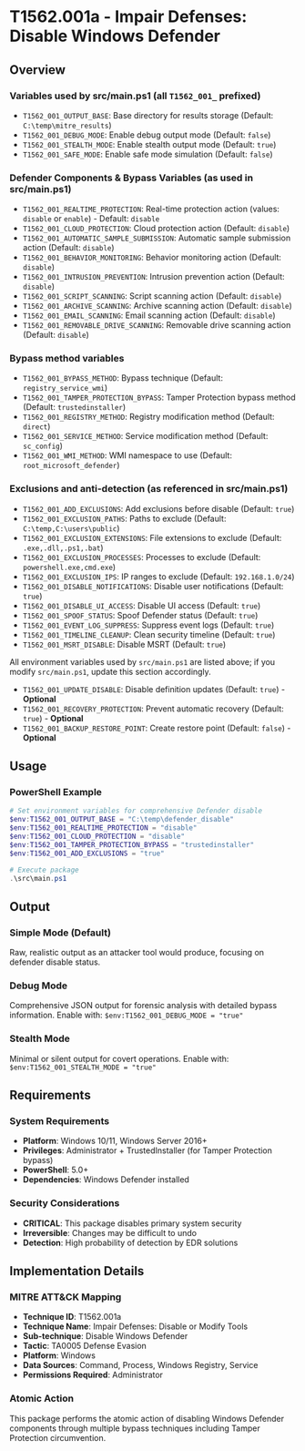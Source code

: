 # T1562.001a - Impair Defenses: Disable Windows Defender

## Overview

### Variables used by src/main.ps1 (all `T1562_001_` prefixed)

- `T1562_001_OUTPUT_BASE`: Base directory for results storage (Default: `C:\temp\mitre_results`)
- `T1562_001_DEBUG_MODE`: Enable debug output mode (Default: `false`)
- `T1562_001_STEALTH_MODE`: Enable stealth output mode (Default: `true`)
- `T1562_001_SAFE_MODE`: Enable safe mode simulation (Default: `false`)

### Defender Components & Bypass Variables (as used in src/main.ps1)
- `T1562_001_REALTIME_PROTECTION`: Real-time protection action (values: `disable` or `enable`) - Default: `disable`
- `T1562_001_CLOUD_PROTECTION`: Cloud protection action (Default: `disable`)
- `T1562_001_AUTOMATIC_SAMPLE_SUBMISSION`: Automatic sample submission action (Default: `disable`)
- `T1562_001_BEHAVIOR_MONITORING`: Behavior monitoring action (Default: `disable`)
- `T1562_001_INTRUSION_PREVENTION`: Intrusion prevention action (Default: `disable`)
- `T1562_001_SCRIPT_SCANNING`: Script scanning action (Default: `disable`)
- `T1562_001_ARCHIVE_SCANNING`: Archive scanning action (Default: `disable`)
- `T1562_001_EMAIL_SCANNING`: Email scanning action (Default: `disable`)
- `T1562_001_REMOVABLE_DRIVE_SCANNING`: Removable drive scanning action (Default: `disable`)

### Bypass method variables
- `T1562_001_BYPASS_METHOD`: Bypass technique (Default: `registry_service_wmi`)
- `T1562_001_TAMPER_PROTECTION_BYPASS`: Tamper Protection bypass method (Default: `trustedinstaller`)
- `T1562_001_REGISTRY_METHOD`: Registry modification method (Default: `direct`)
- `T1562_001_SERVICE_METHOD`: Service modification method (Default: `sc_config`)
- `T1562_001_WMI_METHOD`: WMI namespace to use (Default: `root_microsoft_defender`)

### Exclusions and anti-detection (as referenced in src/main.ps1)
- `T1562_001_ADD_EXCLUSIONS`: Add exclusions before disable (Default: `true`)
- `T1562_001_EXCLUSION_PATHS`: Paths to exclude (Default: `C:\temp,C:\users\public`)
- `T1562_001_EXCLUSION_EXTENSIONS`: File extensions to exclude (Default: `.exe,.dll,.ps1,.bat`)
- `T1562_001_EXCLUSION_PROCESSES`: Processes to exclude (Default: `powershell.exe,cmd.exe`)
- `T1562_001_EXCLUSION_IPS`: IP ranges to exclude (Default: `192.168.1.0/24`)
- `T1562_001_DISABLE_NOTIFICATIONS`: Disable user notifications (Default: `true`)
- `T1562_001_DISABLE_UI_ACCESS`: Disable UI access (Default: `true`)
- `T1562_001_SPOOF_STATUS`: Spoof Defender status (Default: `true`)
- `T1562_001_EVENT_LOG_SUPPRESS`: Suppress event logs (Default: `true`)
- `T1562_001_TIMELINE_CLEANUP`: Clean security timeline (Default: `true`)
- `T1562_001_MSRT_DISABLE`: Disable MSRT (Default: `true`)

All environment variables used by `src/main.ps1` are listed above; if you modify `src/main.ps1`, update this section accordingly.
- `T1562_001_UPDATE_DISABLE`: Disable definition updates (Default: `true`) - **Optional**
- `T1562_001_RECOVERY_PROTECTION`: Prevent automatic recovery (Default: `true`) - **Optional**
- `T1562_001_BACKUP_RESTORE_POINT`: Create restore point (Default: `false`) - **Optional**

## Usage

### PowerShell Example
```powershell
# Set environment variables for comprehensive Defender disable
$env:T1562_001_OUTPUT_BASE = "C:\temp\defender_disable"
$env:T1562_001_REALTIME_PROTECTION = "disable"
$env:T1562_001_CLOUD_PROTECTION = "disable"
$env:T1562_001_TAMPER_PROTECTION_BYPASS = "trustedinstaller"
$env:T1562_001_ADD_EXCLUSIONS = "true"

# Execute package
.\src\main.ps1
```

## Output

### Simple Mode (Default)
Raw, realistic output as an attacker tool would produce, focusing on defender disable status.

### Debug Mode
Comprehensive JSON output for forensic analysis with detailed bypass information.
Enable with: `$env:T1562_001_DEBUG_MODE = "true"`

### Stealth Mode
Minimal or silent output for covert operations.
Enable with: `$env:T1562_001_STEALTH_MODE = "true"`

## Requirements

### System Requirements
- **Platform**: Windows 10/11, Windows Server 2016+
- **Privileges**: Administrator + TrustedInstaller (for Tamper Protection bypass)
- **PowerShell**: 5.0+
- **Dependencies**: Windows Defender installed

### Security Considerations
- **CRITICAL**: This package disables primary system security
- **Irreversible**: Changes may be difficult to undo
- **Detection**: High probability of detection by EDR solutions


## Implementation Details

### MITRE ATT&CK Mapping
- **Technique ID**: T1562.001a
- **Technique Name**: Impair Defenses: Disable or Modify Tools
- **Sub-technique**: Disable Windows Defender
- **Tactic**: TA0005 Defense Evasion
- **Platform**: Windows
- **Data Sources**: Command, Process, Windows Registry, Service
- **Permissions Required**: Administrator

### Atomic Action
This package performs the atomic action of disabling Windows Defender components through multiple bypass techniques including Tamper Protection circumvention.

